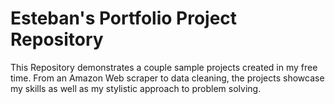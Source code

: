 #  Esteban's Portfolio Project Repository

This Repository demonstrates a couple sample projects created in my free time. From an Amazon Web scraper to data cleaning, the projects showcase my 
skills as well as my stylistic approach to problem solving.

